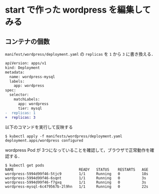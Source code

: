 # start で作った wordpress を編集してみる

## コンテナの個数

```manifest/wordpress/deployment.yaml``` の ```replicas``` を ```1``` から ```3``` に書き換える．

```diff
apiVersion: apps/v1
kind: Deployment
metadata:
  name: wordpress-mysql
  labels:
    app: wordpress
spec:
  selector:
    matchLabels:
      app: wordpress
      tier: mysql
-  replicas: 1
+  replicas: 3
```

以下のコマンドを実行して反映する

```shell
$ kubectl apply -f manifests/wordpress/deployment.yaml
deployment.apps/wordpress configured
```

wordpress Pod が 3つになっていることを確認して，ブラウザで正常動作を確認する．

```shell
$ kubectl get pods
NAME                              READY   STATUS    RESTARTS   AGE
wordpress-5994d99f46-5tjc9        1/1     Running   0          18s
wordpress-5994d99f46-6sqnt        1/1     Running   0          3s
wordpress-5994d99f46-f7gxq        1/1     Running   0          3s
wordpress-mysql-6c479567b-2l9hn   1/1     Running   0          22s
```

